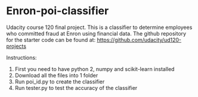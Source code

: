 # Enron-poi-classifier
Udacity course 120 final project. This is a classifier to determine employees who committed fraud at Enron using financial data.
The github repository for the starter code can be found at: https://github.com/udacity/ud120-projects

Instructions:
1. First you need to have python 2, numpy and scikit-learn installed
2. Download all the files into 1 folder
3. Run poi_id.py to create the classifier
4. Run tester.py to test the accuracy of the classifier
